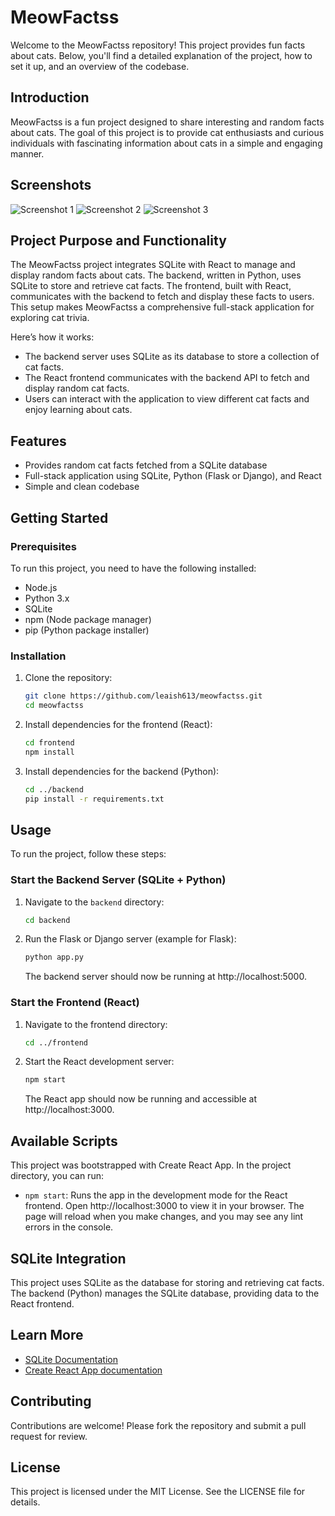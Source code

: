 # MeowFactss

Welcome to the MeowFactss repository! This project provides fun facts about cats. Below, you'll find a detailed explanation of the project, how to set it up, and an overview of the codebase.

## Introduction
MeowFactss is a fun project designed to share interesting and random facts about cats. The goal of this project is to provide cat enthusiasts and curious individuals with fascinating information about cats in a simple and engaging manner.

## Screenshots

![Screenshot 1](https://github.com/leaish613/meowfactss/assets/146575698/d1434f29-591c-49a8-a420-e0c6ddd49568)
![Screenshot 2](https://github.com/leaish613/meowfactss/assets/146575698/0900ec12-dddf-4301-9cd4-71b3579365b1)
![Screenshot 3](https://github.com/leaish613/meowfactss/assets/146575698/4dc55f08-a973-4387-8d2e-029c9789463f)

## Project Purpose and Functionality
The MeowFactss project integrates SQLite with React to manage and display random facts about cats. The backend, written in Python, uses SQLite to store and retrieve cat facts. The frontend, built with React, communicates with the backend to fetch and display these facts to users. This setup makes MeowFactss a comprehensive full-stack application for exploring cat trivia.

Here’s how it works:
- The backend server uses SQLite as its database to store a collection of cat facts.
- The React frontend communicates with the backend API to fetch and display random cat facts.
- Users can interact with the application to view different cat facts and enjoy learning about cats.

## Features
- Provides random cat facts fetched from a SQLite database
- Full-stack application using SQLite, Python (Flask or Django), and React
- Simple and clean codebase

## Getting Started

### Prerequisites
To run this project, you need to have the following installed:
- Node.js
- Python 3.x
- SQLite
- npm (Node package manager)
- pip (Python package installer)

### Installation
1. Clone the repository:
    ```bash
    git clone https://github.com/leaish613/meowfactss.git
    cd meowfactss
    ```

2. Install dependencies for the frontend (React):
    ```bash
    cd frontend
    npm install
    ```

3. Install dependencies for the backend (Python):
    ```bash
    cd ../backend
    pip install -r requirements.txt
    ```

## Usage
To run the project, follow these steps:

### Start the Backend Server (SQLite + Python)
1. Navigate to the `backend` directory:
    ```bash
    cd backend
    ```

2. Run the Flask or Django server (example for Flask):
    ```bash
    python app.py
    ```
   The backend server should now be running at http://localhost:5000.

### Start the Frontend (React)
1. Navigate to the frontend directory:
    ```bash
    cd ../frontend
    ```

2. Start the React development server:
    ```bash
    npm start
    ```
   The React app should now be running and accessible at http://localhost:3000.

## Available Scripts
This project was bootstrapped with Create React App. In the project directory, you can run:

- `npm start`: Runs the app in the development mode for the React frontend. Open http://localhost:3000 to view it in your browser. The page will reload when you make changes, and you may see any lint errors in the console.

## SQLite Integration
This project uses SQLite as the database for storing and retrieving cat facts. The backend (Python) manages the SQLite database, providing data to the React frontend.

## Learn More
- [SQLite Documentation](https://www.sqlite.org/docs.html)
- [Create React App documentation](https://create-react-app.dev/docs/getting-started/)
  
## Contributing
Contributions are welcome! Please fork the repository and submit a pull request for review.

## License
This project is licensed under the MIT License. See the LICENSE file for details.
